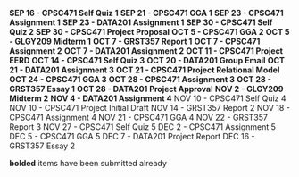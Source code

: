 **SEP 16 - CPSC471 Self Quiz 1**
**SEP 21 - CPSC471 GGA 1**
**SEP 23 - CPSC471 Assignment 1**
**SEP 23 - DATA201 Assignment 1**
**SEP 30 - CPSC471 Self Quiz 2**
**SEP 30 - CPSC471 Project Proposal**
**OCT 5 - CPSC471 GGA 2**
**OCT 5 - GLGY209 Midterm 1**
**OCT 7 - GRST357 Report 1**
**OCT 7 - CPSC471 Assignment 2**
**OCT 7 - DATA201 Assignment 2**
**OCT 11 - CPSC471 Project EERD**
**OCT 14 - CPSC471 Self Quiz 3**
**OCT 20 - DATA201 Group Email**
**OCT 21 - DATA201 Assignment 3**
**OCT 21 - CPSC471 Project Relational Model**
**OCT 24 - CPSC471 GGA 3**
**OCT 28 - CPSC471 Assignment 3**
**OCT 28 - GRST357 Essay 1**
**OCT 28 - DATA201 Project Approval**
**NOV 2 - GLGY209 Midterm 2**
**NOV 4 - DATA201 Assignment 4**
NOV 10 - CPSC471 Self Quiz 4
NOV 10 - CPSC471 Project Initial Draft
NOV 14 - GRST357 Report 2
NOV 18 - CPSC471 Assignment 4
NOV 21 - CPSC471 GGA 4
NOV 22 - GRST357 Report 3
NOV 27 - CPSC471 Self Quiz 5
DEC 2 - CPSC471 Assignment 5
DEC 5 - CPSC471 GGA 5
DEC 7 - DATA201 Project Report
DEC 16 - GRST357 Essay 2

**bolded** items have been submitted already